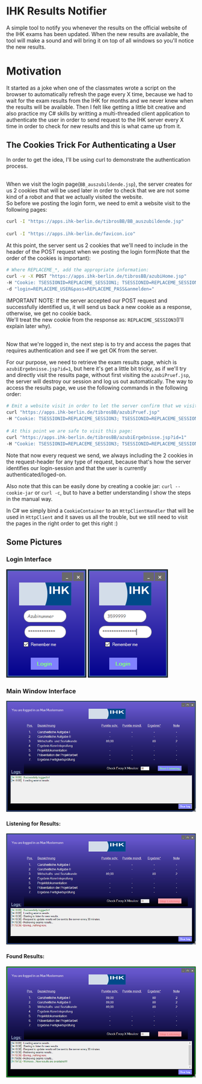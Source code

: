 # IHK Results Notifier

A simple tool to notify you whenever the results on the official website of the IHK exams has been updated.
When the new results are available, the tool will make a sound and will bring it on top of all windows so you'll notice the new results.


# Motivation

It started as a joke when one of the classmates wrote a script on the browser to automatically refresh the page every X time, because we had to wait for the exam results from the IHK for months and we 
never knew when the results will be available.
Then I felt like getting a little bit creative and also practice my C# skills by writting a multi-threaded client application to authenticate the user in order to send request to the IHK server 
every X time in order to check for new results and this is what came up from it.

## The Cookies Trick For Authenticating a User

In order to get the idea, I'll be using curl to demonstrate the authentication process. <br/><br/>

When we visit the login page(`BB_auszubildende.jsp`), the server creates for us 2 cookies that will be used later in order to check that we are not some kind of a robot and that we actually visited the website. <br/>
So before we posting the login form, we need to emit a website visit to the following pages: <br/>
```sh
curl -I "https://apps.ihk-berlin.de/tibrosBB/BB_auszubildende.jsp"

curl -I "https://apps.ihk-berlin.de/favicon.ico"
```

At this point, the server sent us 2 cookies that we'll need to include in the header of the POST request when we posting the login form(Note that the order of the cookies is important):
```sh
# Where REPLACEME_*, add the appropriate information:
curl -v -X POST "https://apps.ihk-berlin.de/tibrosBB/azubiHome.jsp" 
-H "Cookie: TSESSIONID=REPLACEME_SESSION1; TSESSIONID=REPLACEME_SESSION2" 
-d "login=REPLACEME_USER&pass=REPLACEME_PASS&anmelden="
```

IMPORTANT NOTE: If the server accepted our POST request and successfully identified us, it will send us back a new cookie as a response, otherwise, we get no cookie back. <br/>
We'll treat the new cookie from the response as: `REPLACEME_SESSION3`(I'll explain later why). <br/><br/>

Now that we're logged in, the next step is to try and access the pages that requires authentication and see if we get OK from the server.

For our purpose, we need to retrieve the exam results page, which is `azubiErgebnisse.jsp?id=1`, but here it's get a little bit tricky, as if we'll try and directly visit 
the results page, without first visiting the `azubiPruef.jsp`, the server will destroy our session and log us out automatically.
The way to access the results page, we use the following commands in the following order:
```sh
# Emit a website visit in order to let the server confirm that we visited this page before we go deep further:
curl "https://apps.ihk-berlin.de/tibrosBB/azubiPruef.jsp" 
-H "Cookie: TSESSIONID=REPLACEME_SESSION3; TSESSIONID=REPLACEME_SESSION2"

# At this point we are safe to visit this page:
curl "https://apps.ihk-berlin.de/tibrosBB/azubiErgebnisse.jsp?id=1" 
-H "Cookie: TSESSIONID=REPLACEME_SESSION3; TSESSIONID=REPLACEME_SESSION2"
```

Note that now every request we send, we always including the 2 cookies in the request-header for any type of request, because that's how the server identifies our login-session and that the user is currently authenticated/loged-on.<br/>

Also note that this can be easily done by creating a cookie jar: `curl --cookie-jar` or `curl -c`, but to have a better understanding I show the steps in the manual way.

In C# we simply bind a `CookieContainer` to an `HttpClientHandler` that will be used in `HttpClient` and it saves us all the trouble, but we still need to visit the pages in the right order to get this right :)



## Some Pictures

### Login Interface

![Login Interface](/pictures/login_window.png)
![Login Interface](/pictures/login_window_typing.png)

### Main Window Interface

![Main Window Interface1](/pictures/main_window1.png)

#### Listening for Results:

![Main Window Interface2](/pictures/main_window2.png)

#### Found Results:

![Main Window Interface3](/pictures/main_window3.png)